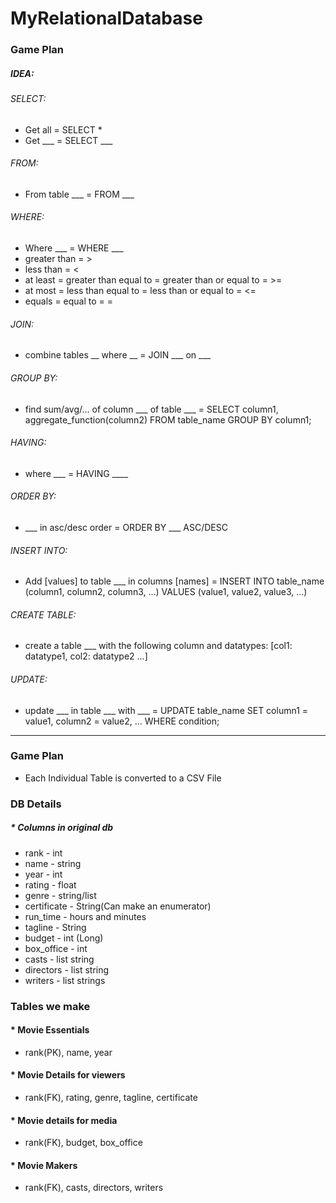 # MyRelationalDatabase

### Game Plan
##### IDEA:
###### SELECT:
* Get all = SELECT *
* Get  ___ = SELECT ___
###### FROM:
* From table ___ = FROM ___
###### WHERE:
* Where ___ = WHERE ___
* greater than = >
* less than = <
* at least = greater than equal to = greater than or equal to = >=
* at most = less than equal to = less than or equal to = <=
* equals = equal to = =
###### JOIN:
* combine tables __ where __ = JOIN ___ on ___
###### GROUP BY:
* find sum/avg/... of column ___ of table ___ =   SELECT column1, aggregate_function(column2) FROM table_name GROUP BY column1;
###### HAVING:
* where ___ = HAVING ____
###### ORDER BY:
* ___ in asc/desc order = ORDER BY ___ ASC/DESC
###### INSERT INTO:
* Add [values] to table ___ in columns [names] = INSERT INTO table_name (column1, column2, column3, ...) VALUES (value1, value2, value3, ...)
###### CREATE TABLE:
* create a table ___ with the following column and datatypes: [col1: datatype1, col2: datatype2 ...]
###### UPDATE:
* update ___ in table ___ with ___ = UPDATE table_name SET column1 = value1, column2 = value2, ... WHERE condition;

-----------------------------------------------------------------------------

### Game Plan
* Each Individual Table is converted to a CSV File
###  DB Details
##### * Columns in original db
* rank - int
* name - string
* year - int
* rating - float
* genre - string/list
* certificate - String(Can make an enumerator)
* run_time - hours and minutes
* tagline - String
* budget - int (Long)
* box_office - int
* casts - list string
* directors - list string
* writers - list strings

### Tables we make
#### * Movie Essentials
* rank(PK), name, year
#### * Movie Details for viewers
* rank(FK), rating, genre, tagline, certificate
#### * Movie details for media
* rank(FK), budget, box_office
#### * Movie Makers
* rank(FK), casts, directors, writers
